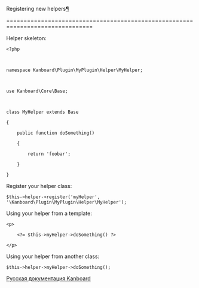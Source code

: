 Registering new helpers[¶](#registering-new-helpers "Ссылка на этот заголовок")

===============================================================================



Helper skeleton:



    <?php



    namespace Kanboard\Plugin\MyPlugin\Helper\MyHelper;



    use Kanboard\Core\Base;



    class MyHelper extends Base

    {

        public function doSomething()

        {

            return 'foobar';

        }

    }



Register your helper class:



    $this->helper->register('myHelper', '\Kanboard\Plugin\MyPlugin\Helper\MyHelper');



Using your helper from a template:



    <p>

        <?= $this->myHelper->doSomething() ?>

    </p>



Using your helper from another class:



    $this->helper->myHelper->doSomething();



 



 



 



 



 



 



[Русская документация Kanboard](http://kanboard.ru/doc/)

